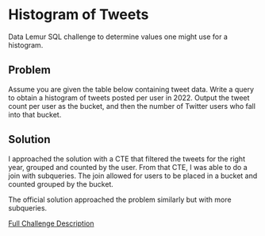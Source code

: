 # Histogram of Tweets

Data Lemur SQL challenge to determine values one might use for a histogram.

## Problem

Assume you are given the table below containing tweet data. Write a query to obtain a histogram of tweets posted per user in 2022. Output the tweet count per user as the bucket, and then the number of Twitter users who fall into that bucket.

## Solution

I approached the solution with a CTE that filtered the tweets for the right year, grouped and counted by the user. From that CTE, I was able to do a join with subqueries. The join allowed for users to be placed in a bucket and counted grouped by the bucket.

The official solution approached the problem similarly but with more subqueries.

[Full Challenge Description](https://datalemur.com/questions/sql-histogram-tweets)